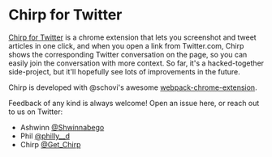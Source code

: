 # Chirp for Twitter

[Chirp for Twitter](https://chrome.google.com/webstore/detail/chirp-for-twitter/mlocpcjojbacdcajmjmlfonfibnleede) is a chrome extension that lets you screenshot and tweet articles in one click, and when you open a link from Twitter.com, Chirp shows the corresponding Twitter conversation on the page, so you can easily join the conversation with more context. So far, it's a hacked-together side-project, but it'll hopefully see lots of improvements in the future.

Chirp is developed with @schovi's awesome [webpack-chrome-extension](https://github.com/schovi/webpack-chrome-extension).

Feedback of any kind is always welcome! Open an issue here, or reach out to us on Twitter:
- Ashwinn [@Shwinnabego](https://twitter.com/shwinnabego)
- Phil [@philly__d](https://twitter.com/philly__d)
- Chirp [@Get_Chirp](https://twitter.com/get_chirp)
